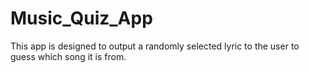# Music_Quiz_App
This app is designed to output a randomly selected lyric to the user to guess which song it is from.
